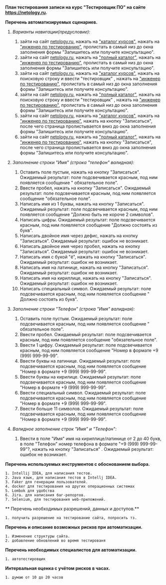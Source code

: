 **План тестирования записи на курс "Тестировщик ПО" на сайте https://netology.ru.**

**Перечень автоматизируемых сценариев.**

1. _Варианты навигации(предусловие):_

    1. зайти на сайт [netology.ru](https://netology.ru/), нажать на ["каталог курсов"](https://netology.ru/navigation),
       нажать на ["инженер по тестированию"](https://netology.ru/programs/qa-middle),
       пролистать в самый низ до окна заполнения формы "Запишитесь или получите консультацию".
    2. зайти на сайт [netology.ru](https://netology.ru/), нажать на ["полный каталог"](https://netology.ru/navigation),
       нажать на ["инженер по тестированию"](https://netology.ru/programs/qa-middle),
       пролистать в самый низ до окна заполнения формы "Запишитесь или получите консультацию".
    3. зайти на сайт [netology.ru](https://netology.ru/), нажать на ["каталог курсов"](https://netology.ru/navigation),
       нажать на поисковую строку и ввести "тестировщик" , нажать
       на ["инженер по тестированию"](https://netology.ru/programs/qa-middle),
       пролистать в самый низ до окна заполнения формы "Запишитесь или получите консультацию".
    4. зайти на сайт [netology.ru](https://netology.ru/), нажать на ["полный каталог"](https://netology.ru/navigation),
       нажать на поисковую строку и ввести "тестировщик" , нажать
       на ["инженер по тестированию"](https://netology.ru/programs/qa-middle),
       пролистать в самый низ до окна заполнения формы "Запишитесь или получите консультацию".
    5. зайти на сайт [netology.ru](https://netology.ru/), нажать на ["каталог курсов"](https://netology.ru/navigation),
       нажать на ["инженер по тестированию"](https://netology.ru/programs/qa-middle),
       нажать на кнопку "Записаться", после чего страница пролистывается вниз до окна заполнения формы "Запишитесь или
       получите консультацию".
    6. зайти на сайт [netology.ru](https://netology.ru/), нажать на ["полный каталог"](https://netology.ru/navigation),
       нажать на ["инженер по тестированию"](https://netology.ru/programs/qa-middle),
       нажать на кнопку "Записаться", после чего страница пролистывается вниз до окна заполнения формы "Запишитесь или
       получите консультацию".

2. _Заполнение строки "Имя" (строка "телефон" валидная):_

    1. Оставить поле пустым, нажать на кнопку "Записаться". Ожидаемый результат: поле подсвечивается красным, под ним появляется сообщение "
       обязательное поле".
    2. Ввести пробел, нажать на кнопку "Записаться". Ожидаемый результат: поле подсвечивается красным, под ним появляется сообщение "обязательное
       поле".
    3. Написать имя из 1 буквы, нажать на кнопку "Записаться". Ожидаемый результат: поле подсвечивается красным, под ним появляется сообщение "Должно
       быть не короче 2 символов".
    4. Написать цифры. Ожидаемый результат: поле подсвечивается красным, под ним появляется сообщение "Должно состоять
       из букв".
    5. Написать двойное имя через дефис, нажать на кнопку "Записаться". Ожидаемый результат: ошибок не возникает.
    6. Написать двойное имя через пробел, нажать на кнопку "Записаться". Ожидаемый результат: ошибок не возникает.
    7. Написать имя с букой "ё", нажать на кнопку "Записаться". Ожидаемый результат: ошибок не возникает.
    8. Написать имя на латинице, нажать на кнопку "Записаться". Ожидаемый результат: ошибок не возникает.
    9. Написать имя на кириллице, нажать на кнопку "Записаться". Ожидаемый результат: ошибок не возникает.
    10. Написать специальный символ. Ожидаемый результат: поле подсвечивается красным, под ним появляется сообщение "
        Должно состоять из букв".

3. _Заполнение строки "Телефон" (строка "Имя" валидная):_

    1. Оставить поле пустым. Ожидаемый результат: поле подсвечивается красным, под ним появляется сообщение "
       обязательное поле".
    2. Ввести пробел. Ожидаемый результат: поле подсвечивается красным, под ним появляется сообщение "обязательное
       поле".
    3. Ввести 1 цифру. Ожидаемый результат: поле подсвечивается красным, под ним появляется сообщение "Номер в формате
       +9 (999) 999-99-99".
    4. Ввести буквы на латинице. Ожидаемый результат: поле подсвечивается красным, под ним появляется сообщение "Номер в
       формате +9 (999) 999-99-99".
    5. Ввести буквы на кирилице. Ожидаемый результат: поле подсвечивается красным, под ним появляется сообщение "Номер в
       формате +9 (999) 999-99-99".
    6. Ввести специальный символ. Ожидаемый результат: поле подсвечивается красным, под ним появляется сообщение "Номер
       в формате +9 (999) 999-99-99".
    7. Ввести больше 11 символов. Ожидаемый результат: поле подсвечивается красным, под ним появляется сообщение "Номер
       в формате +9 (999) 999-99-99".

4. _Валидное заполнение строк "Имя" и "Телефон":_
    1. Ввести в поле "Имя" имя на кириллице/латинице от 2 до 40 букв, в поле "Телефон" номер телефона в формате "+9 (999) 999-99-99"?, нажать на кнопку "Записаться" . Ожидаемый результат: ошибок не возникает.

**Перечень используемых инструментов с обоснованием выбора.**

    1. Intellij IDEA, для написания тестов.
    2. Java язык, для написания тестов в Intellj IDEA.
    3. Faker для генерации пользователей.
    4. docker для тестирования на других операционных системах
    5. Lombok для удобства
    6. Jira. для написания баг-репортов.
    7. Selenium, для тестирования web-приложений.

** Перечень необходимых разрешений, данных и доступов.**

    1. получить разрешение на тестирование сайта, попросить тз.

**Перечень и описание возможных рисков при автоматизации.**

    1. Изменение структуры сайта.
    2. добавление обновлений во время тестированя

**Перечень необходимых специалистов для автоматизации.**

    1. автотестировщик

**Интервальная оценка с учётом рисков в часах.**

    1. думаю от 10 до 20 часов
